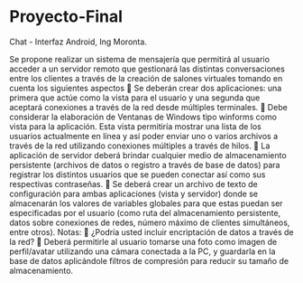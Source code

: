 Proyecto-Final
==============

Chat - Interfaz Android, Ing Moronta.

Se propone realizar un sistema de mensajería que permitirá al usuario acceder a un servidor remoto que gestionará las 
distintas conversaciones entre los clientes a través de la creación de salones virtuales tomando en cuenta los siguientes 
aspectos
 Se deberán crear dos aplicaciones: una primera que actúe como la vista para el usuario y una segunda que 
aceptará conexiones a través de la red desde múltiples terminales.
 Debe considerar la elaboración de Ventanas de Windows tipo winforms como vista para la aplicación. Esta vista 
permitiría mostrar una lista de los usuarios actualmente en línea y así poder enviar uno o varios archivos a través 
de la red utilizando conexiones múltiples a través de hilos.
 La aplicación de servidor deberá brindar cualquier medio de almacenamiento persistente (archivos de datos o 
registro a través de base de datos) para registrar los distintos usuarios que se pueden conectar así como sus 
respectivas contraseñas.
 Se deberá crear un archivo de texto de configuración para ambas aplicaciones (vista y servidor) donde se 
almacenarán los valores de variables globales para que estas puedan ser especificadas por el usuario (como ruta 
del almacenamiento persistente, datos sobre conexiones de redes, número máximo de clientes simultáneos, 
entre otros).
Notas:
 ¿Podría usted incluir encriptación de datos a través de la red?
 Deberá permitirle al usuario tomarse una foto como imagen de perfil/avatar utilizando una cámara conectada a 
la PC, y guardarla en la base de datos aplicándole filtros de compresión para reducir su tamaño de 
almacenamiento.
